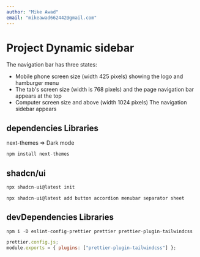 ```yaml
---
author: "Mike Awad"
email: "mikeawad662442@gmail.com"
---
```


# Project Dynamic sidebar

The navigation bar has three states:

- Mobile phone screen size (width 425 pixels) showing the logo and hamburger menu
- The tab's screen size (width is 768 pixels) and the page navigation bar appears at the top
- Computer screen size and above (width 1024 pixels) The navigation sidebar appears

## dependencies Libraries

next-themes => Dark mode

```js
npm install next-themes
```

## shadcn/ui

```js
npx shadcn-ui@latest init

npx shadcn-ui@latest add button accordion menubar separator sheet
```

## devDependencies Libraries

```js
npm i -D eslint-config-prettier prettier prettier-plugin-tailwindcss
```

```js
prettier.config.js;
module.exports = { plugins: ["prettier-plugin-tailwindcss"] };
```
